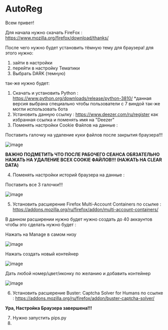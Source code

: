 # AutoReg

Всем привет!

Для начала нужно скачать FireFox : https://www.mozilla.org/firefox/download/thanks/

После чего нужно будет установить тёмную тему для браузера!
для этого нужно:
1. зайти в настройки
2. перейти в настройку Тематики
3. Выбрать DARK (темную)

так-же нужно будет:
1. Скачать и установить Python : https://www.python.org/downloads/release/python-3810/
*данная версия выбрана специально чтобы пользователи с 7 виндой так-же могли использовать бота
2. Установить данную ссылку : https://www.deezer.com/ru/register как избранная ссылка и поменять имя на "Deezer"
3. Поменять настройки Cookie Файлов на данные :

Поставить галочку на удаление куки файлов после закрытия браузера!!!

![image](https://user-images.githubusercontent.com/62577766/175699166-c7551141-1d3b-4c06-b73b-2a15c0b63631.png)

**ВАЖНО ПОДМЕТИТЬ ЧТО ПОСЛЕ РАБОЧЕГО СЕАНСА ОБЯЗАТЕЛЬНО НАЖАТЬ НА УДАЛЕНИЕ ВСЕХ COOKIE ФАЙЛОВ!!! (НАЖАТЬ НА СLEAR DATA)**

4. Поменять настройки историй браузера на данные : 

Поставить все 3 галочки!!!

![image](https://user-images.githubusercontent.com/62577766/175699495-001d79d9-b98b-4e10-b300-b92d0f99d1de.png)

5. Установить расшерение Firefox Multi-Account Containers по ссылке : https://addons.mozilla.org/ru/firefox/addon/multi-account-containers/

В данном расширении нужно будет нужно создать до 40 аккаунтов чтобы это сделать нужно будет :

Нажать на Manage в самом низу

![image](https://user-images.githubusercontent.com/62577766/175699782-ded13853-9cdb-4d63-ba79-79a21142877f.png)

Нажать создать новый контейнер

![image](https://user-images.githubusercontent.com/62577766/175699825-0f0560df-e808-47e8-9998-9f9bd0e67a37.png)

Дать любой номер/цвет/иконку по желанию и добавить контейнер

![image](https://user-images.githubusercontent.com/62577766/175699847-d7aa408b-26d4-4a6c-8aff-bc27d7b59044.png)

6.  Установить расшерение Buster: Captcha Solver for Humans по ссылке : https://addons.mozilla.org/ru/firefox/addon/buster-captcha-solver/

**Ура, Настройка Браузера завершена!!!**

7.  Нужно запустить pips.py
8.  
